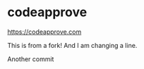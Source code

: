 # codeapprove
https://codeapprove.com

This is from a fork! And I am changing a line.

Another commit
